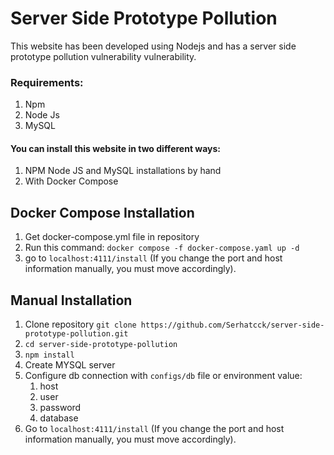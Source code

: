 # Server Side Prototype Pollution

This website has been developed using Nodejs and has a server side prototype pollution vulnerability vulnerability.

### Requirements:

1. Npm
1. Node Js
1. MySQL


#### You can install this website in two different ways:
1. NPM Node JS and MySQL installations by hand
1. With Docker Compose


## Docker Compose Installation
1. Get docker-compose.yml file in repository
1. Run this command: ```docker compose -f docker-compose.yaml up -d```
1.  go to ```localhost:4111/install``` (If you change the port and host information manually, you must move accordingly).

## Manual Installation
1. Clone repository ```git clone https://github.com/Serhatcck/server-side-prototype-pollution.git```
1. ```cd server-side-prototype-pollution```
1. ```npm install```
1. Create MYSQL server
1. Configure db connection with `configs/db` file or environment value:
    1. host
    1. user
    1. password
    1. database
1. Go to ```localhost:4111/install``` (If you change the port and host information manually, you must move accordingly).
